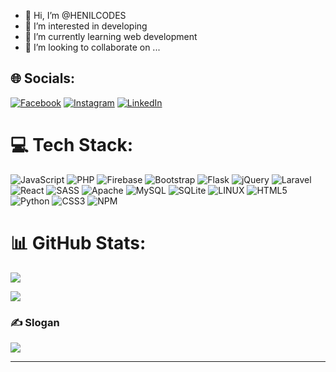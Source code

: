 - 👋 Hi, I’m @HENILCODES
- 👀 I’m interested in developing 
- 🌱 I’m currently learning web development 
- 💞️ I’m looking to collaborate on ...



## 🌐 Socials:

<a href='https://www.facebook.com/henil.prajapati.376'>![Facebook](https://img.shields.io/badge/Facebook-%231877F2.svg?logo=Facebook&logoColor=white)</a>
<a href='https://www.instagram.com/henil_v_p/'>![Instagram](https://img.shields.io/badge/Instagram-%23E4405F.svg?logo=Instagram&logoColor=white)</a>
<a href='https://www.linkedin.com/in/henil-prajapati-b2573a250'>![LinkedIn](https://img.shields.io/badge/LinkedIn-%230077B5.svg?logo=linkedin&logoColor=white)</a>



# 💻 Tech Stack:

![JavaScript](https://img.shields.io/badge/javascript-%23323330.svg?style=flat&logo=javascript&logoColor=%23F7DF1E) ![PHP](https://img.shields.io/badge/php-%23777BB4.svg?style=flat&logo=php&logoColor=white) ![Firebase](https://img.shields.io/badge/firebase-%23039BE5.svg?style=flat&logo=firebase) ![Bootstrap](https://img.shields.io/badge/bootstrap-%23563D7C.svg?style=flat&logo=bootstrap&logoColor=white) ![Flask](https://img.shields.io/badge/flask-%23000.svg?style=flat&logo=flask&logoColor=white) ![jQuery](https://img.shields.io/badge/jquery-%230769AD.svg?style=flat&logo=jquery&logoColor=white) ![Laravel](https://img.shields.io/badge/laravel-%23FF2D20.svg?style=flat&logo=laravel&logoColor=white) ![React](https://img.shields.io/badge/react-%2320232a.svg?style=flat&logo=react&logoColor=%2361DAFB) ![SASS](https://img.shields.io/badge/SASS-hotpink.svg?style=flat&logo=SASS&logoColor=white) ![Apache](https://img.shields.io/badge/apache-%23D42029.svg?style=flat&logo=apache&logoColor=white) ![MySQL](https://img.shields.io/badge/mysql-%2300f.svg?style=flat&logo=mysql&logoColor=white) ![SQLite](https://img.shields.io/badge/sqlite-%2307405e.svg?style=flat&logo=sqlite&logoColor=white) ![LINUX](https://img.shields.io/badge/Linux-FCC624?style=flat&logo=linux&logoColor=black) ![HTML5](https://img.shields.io/badge/html5-%23E34F26.svg?style=flat&logo=html5&logoColor=white) ![Python](https://img.shields.io/badge/python-3670A0?style=flat&logo=python&logoColor=ffdd54) ![CSS3](https://img.shields.io/badge/css3-%231572B6.svg?style=flat&logo=css3&logoColor=white) ![NPM](https://img.shields.io/badge/NPM-%23000000.svg?style=flat&logo=npm&logoColor=white)


# 📊 GitHub Stats:

![](https://github-readme-stats.vercel.app/api?username=henilcodes&theme=dark&hide_border=true&include_all_commits=true&count_private=false)<br/>

![](https://github-readme-streak-stats.herokuapp.com/?user=henilcodes&theme=dark&hide_border=true)<br/>



### ✍️ Slogan

![](https://quotes-github-readme.vercel.app/api?type=horizontal&theme=tokyonight)


---
<!--
[![](https://[](url)visitcount.itsvg.in/api?id=henilcodes&icon=0&color=12)](https://visitcount.itsvg.in)
-->
<!-- Proudly created with GPRM ( https://gprm.itsvg.in ) --> 
